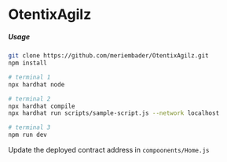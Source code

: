 # OtentixAgilz
<h5>Usage</h5>

 ```bash
git clone https://github.com/meriembader/OtentixAgilz.git
npm install

# terminal 1
npx hardhat node

# terminal 2
npx hardhat compile
npx hardhat run scripts/sample-script.js --network localhost

# terminal 3 
npm run dev
```

Update the deployed contract address in `compoonents/Home.js` 
    
